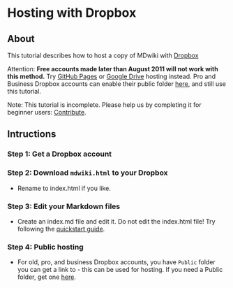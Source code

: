 # Hosting with Dropbox

## About

This tutorial describes how to host a copy of MDwiki with [Dropbox](http://www.dropbox.com)

Attention: **Free accounts made later than August 2011 will not work with this method.** Try [GitHub Pages](tutorials/github.md) or [Google Drive](tutorials/drive.md) hosting instead. Pro and Business Dropbox accounts can enable their public folder [here](https://www.dropbox.com/enable_public_folder), and still use this tutorial.

Note: This tutorial is incomplete. Please help us by completing it for beginner users: [Contribute][contribute].

## Intructions

### Step 1: Get a Dropbox account

### Step 2: Download `mdwiki.html` to your Dropbox

* Rename to index.html if you like.

### Step 3: Edit your Markdown files

* Create an index.md file and edit it. Do not edit the index.html file! Try following the [quickstart guide](quickstart.md).

### Step 4: Public hosting

* For old, pro, and business Dropbox accounts, you have `Public` folder you can get a link to - this can be used for hosting. If you need a Public folder, get one [here](https://www.dropbox.com/enable_public_folder).

[contribute]: /contribute.md
